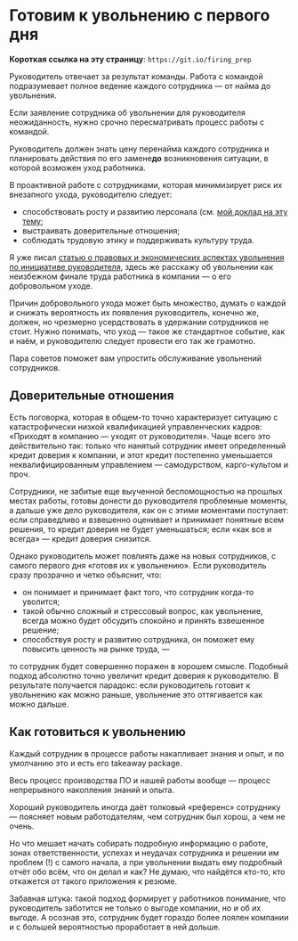 # Готовим к увольнению с первого дня

**Короткая ссылка на эту страницу**: `https://git.io/firing_prep`

Руководитель отвечает за результат команды. Работа с командой подразумевает полное ведение каждого сотрудника — от найма до увольнения.

Если заявление сотрудника об увольнении для руководителя неожиданность, нужно срочно пересматривать процесс работы с командой.

Руководитель должен знать цену перенайма каждого сотрудника и планировать действия по его замене**до** возникновения ситуации, в которой возможен уход работника.

В проактивной работе с сотрудниками, которая минимизирует риск их внезапного ухода, руководителю следует:
- способствовать росту и развитию персонала (см. [мой доклад на эту тему](https://www.youtube.com/watch?v=nai9K0tFCcw);
- выстраивать доверительные отношения;
- соблюдать трудовую этику и поддерживать культуру труда.

Я уже писал [статью о правовых и экономических аспектах увольнения по инициативе руководителя](firing_law.md), здесь же расскажу об увольнении как неизбежном финале труда работника в компании — о его добровольном уходе.

Причин добровольного ухода может быть множество, думать о каждой и снижать вероятность их появления руководитель, конечно же, должен, но чрезмерно усердствовать в удержании сотрудников не стоит. Нужно понимать, что уход — такое же стандартное событие, как и наём, и руководителю следует провести его так же грамотно.

Пара советов поможет вам упростить обслуживание увольнений сотрудников. 

## Доверительные отношения

Есть поговорка, которая в общем-то точно характеризует ситуацию с катастрофически низкой квалификацией управленческих кадров: «Приходят в компанию — уходят от руководителя». Чаще всего это действительно так: только что нанятый сотрудник имеет определенный кредит доверия к компании, и этот кредит постепенно уменьшается неквалифицированным управлением — самодурством, карго-культом и проч.

Сотрудники, не забитые еще выученной беспомощностью на прошлых местах работы, готовы донести до руководителя проблемные моменты, а дальше уже дело руководителя, как он с этими моментами поступает: если справедливо и взвешенно оценивает и принимает понятные всем решения, то кредит доверия не будет уменьшаться; если «как все и всегда» — кредит доверия снизится.

Однако руководитель может повлиять даже на новых сотрудников, с самого первого дня «готовя их к увольнению». Если руководитель сразу прозрачно и четко объяснит, что:
- он понимает и принимает факт того, что сотрудник когда-то уволится;
- такой обычно сложный и стрессовый вопрос, как увольнение, всегда можно будет обсудить спокойно и принять взвешенное решение;
- способствуя росту и развитию сотрудника, он поможет ему повысить ценность на рынке труда, —

то сотрудник будет совершенно поражен в хорошем смысле. Подобный подход абсолютно точно увеличит кредит доверия к руководителю. В результате получается парадокс: если руководитель готовит к увольнению как можно раньше, увольнение это оттягивается как можно дальше.

## Как готовиться к увольнению

Каждый сотрудник в процессе работы накапливает знания и опыт, и по умолчанию это и есть его takeaway package.

Весь процесс производства ПО и нашей работы вообще — процесс непрерывного накопления знаний и опыта.

Хороший руководитель иногда даёт толковый «референс» сотруднику — поясняет новым работодателям, чем сотрудник был хорош, а чем не очень.

Но что мешает начать собирать подробную информацию о работе, зонах ответственности, успехах и неудачах сотрудника и решении им проблем (!) с самого начала, а при увольнении выдать ему подробный отчёт обо всём, что он делал и как? Не думаю, что найдётся кто-то, кто откажется от такого приложения к резюме.

Забавная штука: такой подход формирует у работников понимание, что руководитель заботится не только о выгоде компании, но и об их выгоде. А осознав это, сотрудник будет гораздо более лоялен компании и с большей вероятностью проработает в ней дольше.

